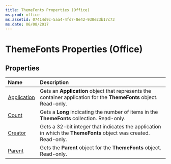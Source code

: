 ```yaml
---
title: ThemeFonts Properties (Office)
ms.prod: office
ms.assetid: 07414d9c-5aa4-4fd7-8e42-930e23b17c73
ms.date: 06/08/2017
---
```



# ThemeFonts Properties (Office)

## Properties



|**Name**|**Description**|
|:-----|:-----|
|[Application](themefonts-application-property-office.md)|Gets an  **Application** object that represents the container application for the **ThemeFonts** object. Read-only.|
|[Count](themefonts-count-property-office.md)|Gets a  **Long** indicating the number of items in the **ThemeFonts** collection. Read-only.|
|[Creator](themefonts-creator-property-office.md)|Gets a 32-bit integer that indicates the application in which the  **ThemeFonts** object was created. Read-only.|
|[Parent](themefonts-parent-property-office.md)|Gets the  **Parent** object for the **ThemeFonts** object. Read-only.|

